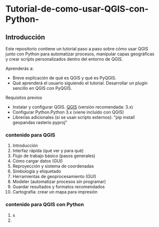 # Tutorial-de-como-usar-QGIS-con-Python-

## Introducción
Este repositorio contiene un tutorial paso a paso sobre cómo usar QGIS junto con Python para automatizar procesos, manipular capas geográficas y crear scripts personalizados dentro del entorno de QGIS.

Aprenderás a:
* Breve explicación de qué es QGIS y qué es PyQGIS.
* Qué aprenderá el usuario siguiendo el tutorial.
Desarrollar un plugin sencillo en QGIS con PyQGIS.

Requisitos previos
* Instalar y configurar QGIS.  [QGIS](https://qgis.org/download/) (versión recomendada: 3.x)
* Configurar Python.Python 3.x (viene incluido con QGIS)
* Librerías adicionales (si se usan scripts externos): "pip install geopandas rasterio pyproj"

### contenido para QGIS
1.  Introducción
2.  Interfaz rápida (qué ver y para qué)
3.  Flujo de trabajo básico (pasos generales)
4.  Cómo cargar datos (GUI)
5.  Reproyección y sistema de coordenadas
6.  Simbología y etiquetado
7.  Herramientas de geoprocesamiento (GUI)
8.  Modeler (automatizar procesos sin programar)
9.  Guardar resultados y formatos recomendados
10.  Cartografía: crear un mapa para impresión

### contenido para QGIS con Python
1. s
2. 

